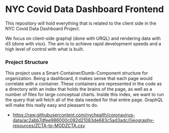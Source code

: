 # NYC Covid Data Dashboard Frontend

This repository will hold everything that is related to the client side in the NYC Covid Data Dashboard Project.

We focus on client-side graphql (done with URQL) and rendering data with d3 (done with visx). The aim is to achieve rapid development speeds and a high level of control with what is built.

### Project Structure

This project uses a Smart-Container/Dumb-Component structure for organization. Being a dashboard, it makes sense that each page would correlate with a container. These containers are represented in the code as a directory with an index that holds the brains of the page, as well as a number of files for large conceptual charts. Inside this index, we want to run the query that will fetch all of the data needed for that entire page. GraphQL will make this really easy and pleasant to do.


- https://raw.githubusercontent.com/nychealth/coronavirus-data/ac2abb7dfee986000c092d21083de683c5ad3adc/Geography-resources/ZCTA-to-MODZCTA.csv
